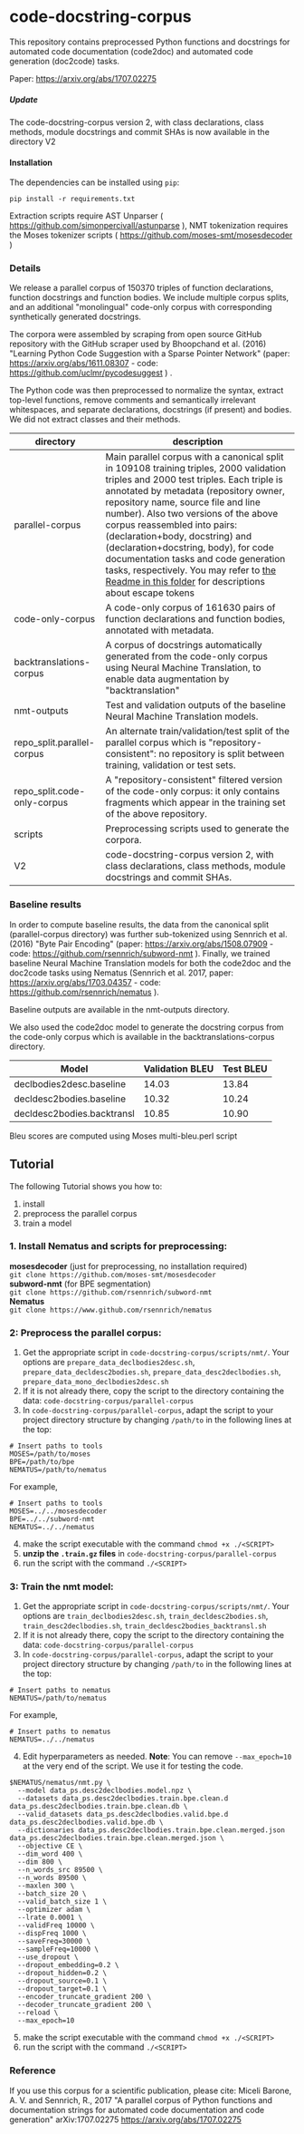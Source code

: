 # code-docstring-corpus

This repository contains preprocessed Python functions and docstrings for automated code documentation (code2doc) and automated code generation (doc2code) tasks.

Paper: https://arxiv.org/abs/1707.02275

##### Update
The code-docstring-corpus version 2, with class declarations, class methods, module docstrings and commit SHAs is now available in the directory V2

#### Installation
The dependencies can be installed using `pip`:
```
pip install -r requirements.txt
```

Extraction scripts require AST Unparser ( https://github.com/simonpercivall/astunparse ), NMT tokenization requires the Moses tokenizer scripts ( https://github.com/moses-smt/mosesdecoder )

### Details

We release a parallel corpus of 150370 triples of function declarations, function docstrings and function bodies. We include multiple corpus splits, and an additional "monolingual" code-only corpus with corresponding synthetically generated docstrings.

The corpora were assembled by scraping from open source GitHub repository with the GitHub scraper used by Bhoopchand et al. (2016) "Learning Python Code Suggestion with a Sparse Pointer Network" (paper: https://arxiv.org/abs/1611.08307 - code: https://github.com/uclmr/pycodesuggest ) .

The Python code was then preprocessed to normalize the syntax, extract top-level functions, remove comments and semantically irrelevant whitespaces, and separate declarations, docstrings (if present) and bodies. We did not extract classes and their methods.

| directory | description |
|---        |---          |
| parallel-corpus | Main parallel corpus with a canonical split in  109108 training triples, 2000 validation triples and 2000 test triples. Each triple is annotated by metadata (repository owner, repository name, source file and line number). Also two versions of the above corpus reassembled into pairs: (declaration+body, docstring) and (declaration+docstring, body), for  code documentation tasks and code generation tasks, respectively. You may refer to [the Readme in this folder](./parallel-corpus/) for descriptions about escape tokens| 
| code-only-corpus | A code-only corpus of 161630 pairs of function declarations and function bodies, annotated with metadata. |
| backtranslations-corpus | A corpus of docstrings automatically generated from the code-only corpus using Neural Machine Translation, to enable data augmentation by "backtranslation" |
| nmt-outputs | Test and validation outputs of the baseline Neural Machine Translation models. |
| repo_split.parallel-corpus | An alternate train/validation/test split of the parallel corpus which is "repository-consistent": no repository is split between training, validation or test sets. |
| repo_split.code-only-corpus | A "repository-consistent" filtered version of the code-only corpus: it only contains fragments which appear in the training set of the above repository. |
| scripts | Preprocessing scripts used to generate the corpora. |
| V2 | code-docstring-corpus version 2, with class declarations, class methods, module docstrings and commit SHAs. |


### Baseline results

In order to compute baseline results, the data from the canonical split (parallel-corpus directory) was further sub-tokenized using Sennrich et al. (2016) "Byte Pair Encoding" (paper: https://arxiv.org/abs/1508.07909 - code: https://github.com/rsennrich/subword-nmt ). Finally, we trained baseline Neural Machine Translation models for both the code2doc and the doc2code tasks using Nematus (Sennrich et al. 2017, paper: https://arxiv.org/abs/1703.04357 - code: https://github.com/rsennrich/nematus ).

Baseline outputs are available in the nmt-outputs directory.

We also used the code2doc model to generate the docstring corpus from the code-only corpus which is available in the backtranslations-corpus directory.

| Model 	             | Validation BLEU | Test BLEU |
|--- 	                     |---   	       |---        |
| declbodies2desc.baseline   | 14.03           | 13.84     |
| decldesc2bodies.baseline   | 10.32           | 10.24     |
| decldesc2bodies.backtransl | 10.85           | 10.90     |

Bleu scores are computed using Moses multi-bleu.perl script

## Tutorial
The following Tutorial shows you how to:
1. install
2. preprocess the parallel corpus
3. train a model

### 1. Install Nematus and scripts for preprocessing:
**mosesdecoder** (just for preprocessing, no installation required)  
`git clone https://github.com/moses-smt/mosesdecoder`  
**subword-nmt** (for BPE segmentation)  
`git clone https://github.com/rsennrich/subword-nmt`  
**Nematus**  
`git clone https://www.github.com/rsennrich/nematus` 

### 2: Preprocess the parallel corpus:
1. Get the appropriate script in `code-docstring-corpus/scripts/nmt/`. Your options are `prepare_data_declbodies2desc.sh`, 
`prepare_data_decldesc2bodies.sh`, `prepare_data_desc2declbodies.sh`, `prepare_data_mono_declbodies2desc.sh`
2. If it is not already there, copy the script to the directory containing the data: `code-docstring-corpus/parallel-corpus`
3. In `code-docstring-corpus/parallel-corpus`, adapt the script to your project directory structure by changing `/path/to` in the following lines at the top:    
```
# Insert paths to tools
MOSES=/path/to/moses
BPE=/path/to/bpe
NEMATUS=/path/to/nematus
```
For example, 
```
# Insert paths to tools
MOSES=../../mosesdecoder
BPE=../../subword-nmt
NEMATUS=../../nematus
```
4. make the script executable with the command `chmod +x ./<SCRIPT>`
5. **unzip the `.train.gz` files** in `code-docstring-corpus/parallel-corpus`
6. run the script with the command `./<SCRIPT>`

### 3: Train the nmt model:
1. Get the appropriate script in `code-docstring-corpus/scripts/nmt/`. Your options are `train_declbodies2desc.sh`, 
`train_decldesc2bodies.sh`, `train_desc2declbodies.sh`, `train_decldesc2bodies_backtransl.sh`
2. If it is not already there, copy the script to the directory containing the data: `code-docstring-corpus/parallel-corpus`
3. In `code-docstring-corpus/parallel-corpus`, adapt the script to your project directory structure by changing `/path/to` in the following lines at the top: 
```
# Insert paths to nematus
NEMATUS=/path/to/nematus
```
For example,
```
# Insert paths to nematus
NEMATUS=../../nematus
```
4. Edit hyperparameters as needed. 
**Note**: You can remove `--max_epoch=10` at the very end of the script. We use it for testing the code.
```
$NEMATUS/nematus/nmt.py \
  --model data_ps.desc2declbodies.model.npz \
  --datasets data_ps.desc2declbodies.train.bpe.clean.d data_ps.desc2declbodies.train.bpe.clean.db \
  --valid_datasets data_ps.desc2declbodies.valid.bpe.d data_ps.desc2declbodies.valid.bpe.db \
  --dictionaries data_ps.desc2declbodies.train.bpe.clean.merged.json data_ps.desc2declbodies.train.bpe.clean.merged.json \
  --objective CE \
  --dim_word 400 \
  --dim 800 \
  --n_words_src 89500 \
  --n_words 89500 \
  --maxlen 300 \
  --batch_size 20 \
  --valid_batch_size 1 \
  --optimizer adam \
  --lrate 0.0001 \
  --validFreq 10000 \
  --dispFreq 1000 \
  --saveFreq=30000 \
  --sampleFreq=10000 \
  --use_dropout \
  --dropout_embedding=0.2 \
  --dropout_hidden=0.2 \
  --dropout_source=0.1 \
  --dropout_target=0.1 \
  --encoder_truncate_gradient 200 \
  --decoder_truncate_gradient 200 \
  --reload \
  --max_epoch=10
```
5. make the script executable with the command `chmod +x ./<SCRIPT>`
6. run the script with the command `./<SCRIPT>`

### Reference

If you use this corpus for a scientific publication, please cite: Miceli Barone, A. V. and Sennrich, R., 2017 "A parallel corpus of Python functions and documentation strings for automated code documentation and code generation" arXiv:1707.02275 https://arxiv.org/abs/1707.02275
